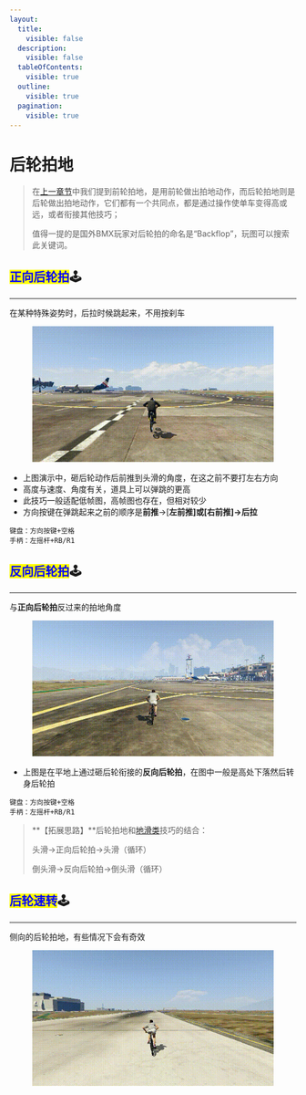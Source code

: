 ```yaml
---
layout:
  title:
    visible: false
  description:
    visible: false
  tableOfContents:
    visible: true
  outline:
    visible: true
  pagination:
    visible: true
---
```


# 后轮拍地

> 在[上一章节](page-6-framebounces.md)中我们提到前轮拍地，是用前轮做出拍地动作，而后轮拍地则是后轮做出拍地动作，它们都有一个共同点，都是通过操作使单车变得高或远，或者衔接其他技巧；
>
> 值得一提的是国外BMX玩家对后轮拍的命名是“Backflop”，玩图可以搜索此关键词。

## <mark style="color:blue;">**正向后轮拍**</mark>🕹️ <a href="#zheng-xiang-hou-lun-pai" id="zheng-xiang-hou-lun-pai"></a>

***

在某种特殊姿势时，后拉时候跳起来，不用按刹车

<div align="left">

<figure><img src="../.gitbook/assets/image/tutorial/7.backflops/1.backflop前压后轮拍.gif" alt=""><figcaption></figcaption></figure>

</div>

* 上图演示中，砸后轮动作后前推到头滑的角度，在这之前不要打左右方向
* 高度与速度、角度有关，道具上可以弹跳的更高
* 此技巧一般适配低帧图，高帧图也存在，但相对较少
* 方向按键在弹跳起来之前的顺序是**前推**→\[**左前推]或\[右前推]→后拉**

```plaintext
键盘：方向按键+空格
手柄：左摇杆+RB/R1
```

## <mark style="color:blue;">**反向后轮拍**</mark>🕹️ <a href="#fan-xiang-hou-lun-pai" id="fan-xiang-hou-lun-pai"></a>

***

与**正向后轮拍**反过来的拍地角度

<div align="left">

<figure><img src="../.gitbook/assets/image/tutorial/7.backflops/3.backflop后压后轮拍.gif" alt=""><figcaption></figcaption></figure>

</div>

* 上图是在平地上通过砸后轮衔接的**反向后轮拍**，在图中一般是高处下落然后转身后轮拍

```plaintext
键盘：方向按键+空格
手柄：左摇杆+RB/R1
```

> **【拓展思路】**后轮拍地和[地滑类](page-5-hipster-cut-slides.md)技巧的结合：
>
> 头滑→正向后轮拍→头滑（循环）
>
> 倒头滑→反向后轮拍→倒头滑（循环）

## <mark style="color:blue;">**后轮速转**</mark>🕹️ <a href="#hou-lun-su-zhuan" id="hou-lun-su-zhuan"></a>

***

侧向的后轮拍地，有些情况下会有奇效

<div align="left">

<figure><img src="../.gitbook/assets/image/tutorial/8.jumps-2/3.后轮速转.gif" alt=""><figcaption></figcaption></figure>

</div>
